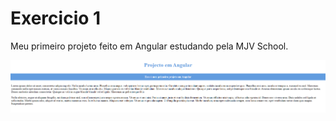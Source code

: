 # Exercicio 1
Meu primeiro projeto feito em Angular estudando pela MJV School.

<img src="./.github/exercicio1.png">